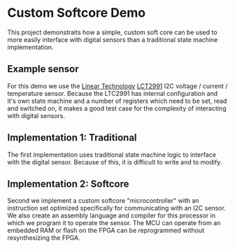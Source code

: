 # Custom Softcore Demo
This project demonstraits how a simple, custom soft core can be used to more easily interface with digital sensors than a traditional state machine implementation.

## Example sensor
For this demo we use the [Linear Technology](http://www.linear.com) [LCT2991](http://www.linear.com/product/LTC2991) I2C voltage / current / temperature sensor. Because the LTC2991 has internal configuration and it's own state machine and a number of registers which need to be set, read and switched on, it makes a good test case for the complexity of interacting with digital sensors.

## Implementation 1: Traditional
The first implementation uses traditional state machine logic to interface with the digital sensor. Because of this, it is difficult to write and to modify.

## Implementation 2: Softcore
Second we implement a custom softcore "microcontroller" with an instruction set optimized specifically for communicating with an I2C sensor. We also create an assembly language and compiler for this processor in which we program it to operate the sensor. The MCU can operate from an embedded RAM or flash on the FPGA can be reprogrammed without resynthesizing the FPGA.
